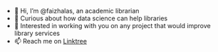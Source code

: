 - 👋 Hi, I’m @faizhalas, an academic librarian
- 👀 Curious about how data science can help libraries
- 💞️ Interested in working with you on any project that would improve library services
- 📫 Reach me on [Linktree](https://linktr.ee/faizhalas)
